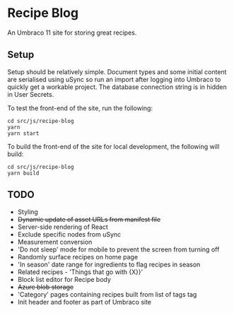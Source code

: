 # Recipe Blog

An Umbraco 11 site for storing great recipes. 

## Setup

Setup should be relatively simple. Document types and some initial content are serialised using uSync so run an import after logging into Umbraco to quickly get a workable project.
The database connection string is in hidden in User Secrets.

To test the front-end of the site, run the following:
```
cd src/js/recipe-blog
yarn
yarn start
```

To build the front-end of the site for local development, the following will build:
```
cd src/js/recipe-blog
yarn build
```

## TODO

- Styling
- ~~Dynamic update of asset URLs from manifest file~~
- Server-side rendering of React
- Exclude specific nodes from uSync
- Measurement conversion
- 'Do not sleep' mode for mobile to prevent the screen from turning off
- Randomly surface recipes on home page
- 'In season' date range for ingredients to flag recipes in season
- Related recipes - 'Things that go with {X}}'
- Block list editor for Recipe body
- ~~Azure blob storage~~ 
- 'Category' pages containing recipes built from list of tags tag
- Init header and footer as part of Umbraco site